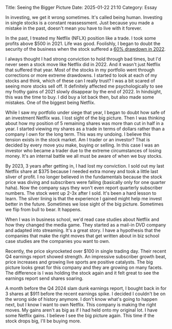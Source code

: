 Title: Seeing the Bigger Picture 
Date: 2025-01-22 21:10
Category: Essay

In investing, we get it wrong sometimes. It's called being human. Investing in single stocks is a constant reassessment. Just because you made a mistake in the past, doesn't mean you have to live with it forever.

In the past, I treated my Netflix (NFLX) position like a trade. I took some profits above $500 in 2021. Life was good. Foolishly, I began to doubt the security of the business when the stock suffered a [60% drawdown in 2022](https://www.fool.com/investing/2022/10/14/why-netflix-is-down-60-this-year/).

I always thought I had strong conviction to hold through bad times, but I'd never seen a stock move like Netflix did in 2022. And it wasn't just Netflix that suffered that year. Most of the stocks in my portfolio went through corrections or more extreme drawdowns. I started to look at each of my stocks and think, which of these can I really trust? I was a bit scared of seeing more stocks sell off. It definitely affected me psychologically to see my frothy gains of 2021 slowly disappear by the end of 2022. In hindsight, this was the time to buy. I did buy a lot back then, but also made some mistakes. One of the biggest being Netflix.

While I saw my portfolio under siege that year, I began to doubt how safe of an investment Netflix was. I lost sight of the big picture. Then I was thinking about how my position of 5 remaining shares was more than cut in half in a year. I started viewing my shares as a trade in terms of dollars rather than a company I own for the long term. This was my undoing. I believe this tension exists in the stock market. Am I trader or an investor? That is decided by every move you make, buying or selling. In this case I was an investor who became a trader due to the extreme circumstances of losing money. It's an internal battle we all must be aware of when we buy stocks.

By 2023, 3 years after getting in, I had lost my conviction. I sold out my last Netflix share at $375 because I needed extra money and took a little last sliver of profit. I no longer believed in the fundamentals because the stock price was diving and subscribers were falling (basically only for one quarter haha). Now the company says they won't even report quarterly subscriber numbers. The stock went up 2-3x after I sold. It's been a hard lesson to learn. The silver lining is that the experience I gained might help me invest better in the future. Sometimes we lose sight of the big picture. Sometimes we flip from bull to bear. It happens.

When I was in business school, we'd read case studies about Netflix and how they changed the media game. They started as a mail-in DVD company and adapted into streaming. It's a great story. I have a hypothesis that the companies that make the right moves that get written about in biz school case studies are the companies you want to own.

Recently, the price skyrocketed over $100 in single trading day. Their recent Q4 earnings report showed strength. An impressive subscriber growth beat, price increases and growing live sports are positive catalysts. The big picture looks great for this company and they are growing on many facets. The difference is I was holding the stock again and it felt great to see the earnings report send shares soaring.

A month before the Q4 2024 slam dunk earnings report, I bought back in for 3 shares at $911 before the recent earnings spike. I decided I couldn't be on the wrong side of history anymore. I don't know what's going to happen next, but I know I want to own Netflix. This company is making the right moves. My gains aren't as big as if I had held onto my original lot. I have some Netflix gains. I believe I see the big picture again. This time if the stock drops big, I'll be buying more.
